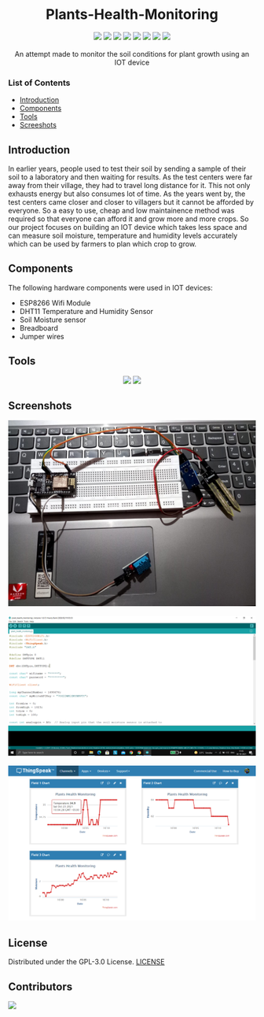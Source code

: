 <div align="center">
  <h1>Plants-Health-Monitoring</h1>
</div>

<div align="center">
  <a href="https://github.com/AvdhootJadhav/Plants-Health-Monitoring/watchers"><img src="https://img.shields.io/github/watchers/AvdhootJadhav/Plants-Health-Monitoring?style=flat"></a>
  <a href="https://github.com/AvdhootJadhav/Plants-Health-Monitoring/graphs/contributors"><img src="https://img.shields.io/github/contributors/AvdhootJadhav/PLants-Health-Monitoring?color=brightgreen"></a>
  <a href="https://github.com/AvdhootJadhav/Plants-Health-Monitoring/stargazers"><img src="https://img.shields.io/github/stars/AvdhootJadhav/Plants-Health-Monitoring?color=0059b3"></a>
    <a href="https://github.com/AvdhootJadhav/Plants-Health-Monitoring/network/members"><img src="https://img.shields.io/github/forks/AvdhootJadhav/Plants-Health-Monitoring?color=yellow"></a>
    <a href="https://github.com/AvdhootJadhav/Plants-Health-Monitoring/issues"><img src="https://img.shields.io/github/issues/AvdhootJadhav/Plants-Health-Monitoring?color=0059b3"></a>
    <a href="https://github.com/AvdhootJadhav/Plants-Health-Monitoring/issues?q=is%3Aissue+is%3Aclosed"><img src="https://img.shields.io/github/issues-closed-raw/AvdhootJadhav/Plants-Health-Monitoring?color=yellow"></a>
    <a href="https://github.com/AvdhootJadhav/Plants-Health-Monitoring/pulls"><img src="https://img.shields.io/github/issues-pr/AvdhootJadhav/Plants-Health-Monitoring?color=brightgreen"></a>
    <a href="https://github.com/AvdhootJadhav/Plants-Health-Monitoring/pulls?q=is%3Apr+is%3Aclosed"><img src="https://img.shields.io/github/issues-pr-closed-raw/AvdhootJadhav/Plants-Health-Monitoring?color=0059b3"></a>
</div>
<br>
<div align="center">
  An attempt made to monitor the soil conditions for plant growth using an IOT device
</div>

### List of Contents
  - [Introduction](#introduction)
  - [Components](#components)
  - [Tools](#tools)
  - [Screeshots](#screenshots)

## Introduction
In earlier years, people used to test their soil by sending a sample of their soil to a laboratory and then waiting for results. As the test centers were far away from their village, they had to travel long distance for it. This not only exhausts energy but also consumes lot of time. As the years went by, the test centers came closer and closer to villagers but it cannot be afforded by everyone. So a easy to use, cheap and low maintainence method was required so that everyone can afford it and grow more and more crops. So our project focuses on building an IOT device which takes less space and can measure soil moisture, temperature and humidity levels accurately which can be used by farmers to plan which crop to grow.

## Components
The following hardware components were used in IOT devices:
  - ESP8266 Wifi Module
  - DHT11 Temperature and Humidity Sensor
  - Soil Moisture sensor
  - Breadboard
  - Jumper wires

## Tools
<div align="center">
  <img src="https://img.shields.io/badge/Arduino_IDE-00979D?style=for-the-badge&logo=arduino&logoColor=white">
  <img src="https://img.shields.io/badge/C%2B%2B-00599C?style=for-the-badge&logo=c%2B%2B&logoColor=white">
</div>

## Screenshots
<div align="center">
  <img src="https://github.com/AvdhootJadhav/Plants-Health-Monitoring/blob/main/plant_health_monitoring/iot.jpeg">
  <br><br>
  <img src="https://github.com/AvdhootJadhav/Plants-Health-Monitoring/blob/main/plant_health_monitoring/arduino.png">
  <br><br>
  <img src="https://github.com/AvdhootJadhav/Plants-Health-Monitoring/blob/main/plant_health_monitoring/thingspeak.png">
</div>

## License
Distributed under the GPL-3.0 License. [LICENSE](https://github.com/AvdhootJadhav/Plants-Health-Monitoring/blob/main/LICENSE)

## Contributors
<a href="https://github.com/AvdhootJadhav/Plants-Health-Monitoring/graphs/contributors"> <img src="https://contrib.rocks/image?repo=AvdhootJadhav/Plants-Health-Monitoring" />
